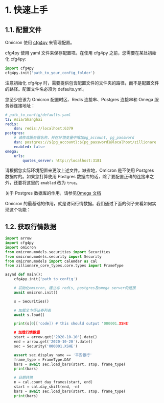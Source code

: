 # 1. 快速上手

## 1.1. 配置文件

Omicron 使用 [cfg4py](https://pypi.org/project/cfg4py/) 来管理配置。

cfg4py 使用 yaml 文件来保存配置项。在使用 cfg4py 之前，您需要在某处初始化 cfg4py:

```python
import cfg4py
cfg4py.init('path_to_your_config_folder')
```

注意初始化 cfg4py 时，需要提供包含配置文件的文件夹的路径，而不是配置文件的路径。配置文件名必须为 defaults.yml。

您至少应该为 Omicron 配置时区、Redis 连接串、Postgres 连接串和 Omega 服务器连接地址：

```yaml
# path_to_config/defaults.yaml
tz: Asia/Shanghai
redis:
    dsn: redis://localhost:6379
postgres:
    # 请修改服务器名称，并在环境变量中增加pg_account, pg_password
    dsn: postgres://${pg_account}:${pg_password}@localhost/zillionare
    enabled: false
omega:
    urls:
        quotes_server: http://localhost:3181
```

请根据您实际环境配置来更改上述文件。缺省地，Omicron 是不使用 Postgres 数据库的。如果您打算使用 Postgres 数据库的话，除了要配置正确的连接串之外，还要将这里的 `enabled` 改为 `true`。

关于 Postgres 数据库的作用，请参见[Omega 文档](https://zillionare-omega.readthedocs.io)

Omicron 的最基础的作用，就是访问行情数据。我们通过下面的例子来看如何实现这个功能：

## 1.2. 获取行情数据

```python
import arrow
import cfg4py
import omicron
from omicron.models.securities import Securities
from omicron.models.security import Security
from omicron.models import calendar as cal
from zillionare_core_types.core.types import FrameType

asynd def main():
    cfg4py.init('path_to_config')

    # 初始化omicron, 建立与 redis, postgres及omega server的连接
    await omicron.init()

    s = Securities()

    # 加载全市场证券列表
    await s.load()

    print(s[0]['code]) # this should output '000001.XSHE'

    # 加载行情数据
    start = arrow.get('2020-10-10').date()
    end = arrow.get('2020-10-20').date()
    sec = Security('000001.XSHE')

    assert sec.display_name == '平安银行'
    frame_type = FrameType.DAY
    bars = await sec.load_bars(start, stop, frame_type)
    print(bars)

    # 日期转换
    n = cal.count_day_frames(start, end)
    start = cal.day_shift(end, -n)
    bars = await sec.load_bars(start, stop, frame_type)
    print(bars)
```
